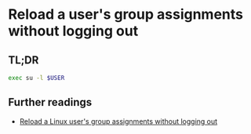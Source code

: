 # Reload a user's group assignments without logging out

## TL;DR

```sh
exec su -l $USER
```

## Further readings

- [Reload a Linux user's group assignments without logging out]

[reload a linux user's group assignments without logging out]: https://superuser.com/questions/272061/reload-a-linux-users-group-assignments-without-logging-out#609141
